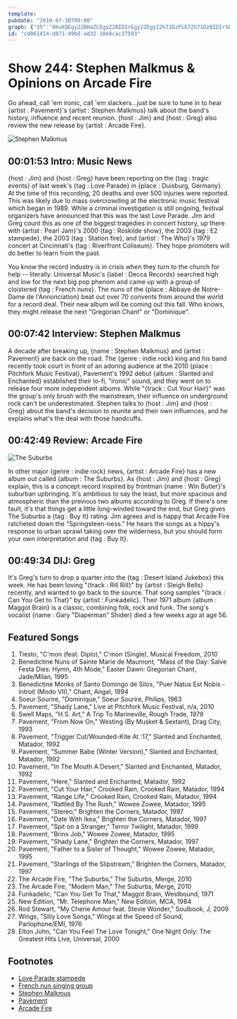 ```yaml
---
template: 
pubdate: "2010-07-30T00:00"
graph: {"35":"8KvKQEgy22BHaZCEgy22BIDIrEgy22Egy22h71DzPiE7Zh71DzBIDIrSByon8KvKQuUFuV7rXuDhCQGGhCQGGoSPwr7rXuDoSPwr","CU":"BMIV1wUkbchvBzBwUkbcJ9ogWhvBzBhvBzBmRE1nFxRAuhvBzBBMIV1hvBzB","1ZD":"BMIV1tLUuoNdldAtLUuoM09fvtLUuo97qipX6cfd97qipBHm1G","2AM":"BGgKZqYVo9BGgKZvfOYqgwZRmvfOYqTHYRQvfOYq"}
id: "cd061414-d871-49bd-ad32-10e8cac37593"
---
```






# Show 244: Stephen Malkmus & Opinions on Arcade Fire

Go ahead, call 'em ironic, call 'em slackers...just be sure to tune in to hear {artist : Pavement}'s {artist : Stephen Malkmus} talk about the band's history, influence and recent reunion. {host : Jim} and {host : Greg} also review the new release by {artist : Arcade Fire}.

![Stephen Malkmus](https://static.soundopinions.org/images/2010/malkmus/1.jpg)



## 00:01:53 Intro: Music News

{host : Jim} and {host : Greg} have been reporting on the {tag : tragic events} of last week's {tag : Love Parade} in {place : Duisburg, Germany}. At the time of this recording, 20 deaths and over 500 injuries were reported. This was likely due to mass overcrowding at the electronic music festival which began in 1989. While a criminal investigation is still ongoing, festival organizers have announced that this was the last Love Parade. Jim and Greg count this as one of the biggest tragedies in concert history, up there with {artist : Pearl Jam}'s 2000 {tag : Roskilde show}, the 2003 {tag : E2 stampede}, the 2003 {tag : Station fire}, and {artist : The Who}'s 1979 concert at Cincinnati's {tag : Riverfront Coliseum}. They hope promoters will do better to learn from the past.

You know the record industry is in crisis when they turn to the church for help -- literally. Universal Music's {label : Decca Records} searched high and low for the next big pop phenom and came up with a group of cloistered {tag : French nuns}. The nuns of the {place : Abbaye de Notre-Dame de l'Annonciation} beat out over 70 convents from around the world for a record deal. Their new album will be coming out this fall. Who knows, they might release the next  "Gregorian Chant"  or  "Dominique".



## 00:07:42 Interview: Stephen Malkmus

A decade after breaking up, {name : Stephen Malkmus} and {artist : Pavement} are back on the road. The {genre : indie rock} king and his band recently took court in front of an adoring audience at the 2010 {place : Pitchfork Music Festival}, Pavement's 1992 debut {album : Slanted and Enchanted} established their lo-fi, "ironic" sound, and they went on to release four more independent albums. While "{track : Cut Your Hair}" was the group's only brush with the mainstream, their influence on underground rock can't be underestimated. Stephen talks to {host : Jim} and {host : Greg} about the band's decision to reunite and their own influences, and he explains what's the deal with those handcuffs.



## 00:42:49 Review: Arcade Fire

![The Suburbs](https://static.soundopinions.org/assets/244/1ZD0.jpg)

In other major {genre : indie rock} news, {artist : Arcade Fire} has a new album out called {album : The Suburbs}. As {host : Jim} and {host : Greg} explain, this is a concept record inspired by frontman {name : Win Butler}'s suburban upbringing. It's ambitious to say the least, but more spacious and atmospheric than the previous two albums according to Greg. If there's one fault, it's that things get a little long-winded toward the end, but Greg gives The Suburbs a {tag : Buy It} rating. Jim agrees and is happy that Arcade Fire ratcheted down the  "Springsteen-ness."  He hears the songs as a hippy's response to urban sprawl taking over the wilderness, but you should form your own interpretation and {tag : Buy It}.



## 00:49:34 DIJ: Greg

It's Greg's turn to drop a quarter into the {tag : Desert Island Jukebox} this week. He has been loving "{track : Rill Rill}" by {artist : Sleigh Bells} recently, and wanted to go back to the source. That song samples "{track : Can You Get to That}" by {artist : Funkadelic}. Their 1971 album {album : Maggot Brain} is a classic, combining folk, rock and funk. The song's vocalist {name : Gary  "Diaperman"  Shider} died a few weeks ago at age 56.



## Featured Songs

1. Tiesto, "C'mon (feat. Diplo)," C'mon (Single), Musical Freedom, 2010
2. Benedictine Nuns of Sainte Marie de Maumont, "Mass of the Day: Salve Festa Dies: Hymn, 4th Mode," Easter Dawn: Gregorian Chant, Jade/Milan, 1995
3. Benedictine Monks of Santo Domingo de Silos, "Puer Natus Est Nobis - Introit (Modo VII)," Chant, Angel, 1994
4. Soeur Sourire, "Dominique," Soeur Sourire, Philips, 1963
5. Pavement, "Shady Lane," Live at Pitchfork Music Festival, n/a, 2010
6. Swell Maps, "H.S. Art," A Trip To Marineville, Rough Trade, 1979
7. Pavement, "From Now On," Westing (By Musket & Sextant), Drag City, 1993
8. Pavement, "Trigger Cut/Wounded-Kite At :17," Slanted and Enchanted, Matador, 1992
9. Pavement, "Summer Babe (Winter Version)," Slanted and Enchanted, Matador, 1992
10. Pavement, "In The Mouth A Desert," Slanted and Enchanted, Matador, 1992
11. Pavement, "Here," Slanted and Enchanted, Matador, 1992
12. Pavement, "Cut Your Hair," Crooked Rain, Crooked Rain, Matador, 1994
13. Pavement, "Range Life," Crooked Rain, Crooked Rain, Matador, 1994
14. Pavement, "Rattled By The Rush," Wowee Zowee, Matador, 1995
15. Pavement, "Stereo," Brighten the Corners, Matador, 1997
16. Pavement, "Date With Ikea," Brighten the Corners, Matador, 1997
17. Pavement, "Spit on a Stranger," Terror Twilight, Matador, 1999
18. Pavement, "Brinx Job," Wowee Zowee, Matador, 1995
19. Pavement, "Shady Lane," Brighten the Corners, Matador, 1997
20. Pavement, "Father to a Sister of Thought," Wowee Zowee, Matador, 1995
21. Pavement, "Starlings of the Slipstream," Brighten the Corners, Matador, 1997
22. The Arcade Fire, "The Suburbs," The Suburbs, Merge, 2010
23. The Arcade Fire, "Modern Man," The Suburbs, Merge, 2010
24. Funkadelic, "Can You Get To That," Maggot Brain, Westbound, 1971
25. New Edition, "Mr. Telephone Man," New Edition, MCA, 1984
26. Rod Stewart, "My Cherie Amour feat. Stevie Wonder," Soulbook, J, 2009
27. Wings, "Silly Love Songs," Wings at the Speed of Sound, Parlophone/EMI, 1976
28. Elton John, "Can You Feel The Love Tonight," One Night Only: The Greatest Hits Live, Universal, 2000



## Footnotes

- [Love Parade stampede](http://www.bbc.com/news/world-europe-10751899)
- [French nun singing group](http://www.theguardian.com/music/2010/jul/25/nuns-avignon-gregorian-chant-album)
- [Stephen Malkmus](http://stephenmalkmus.com/)
- [Pavement](http://crookedrain.com/)
- [Arcade Fire](http://arcadefire.com/site/)